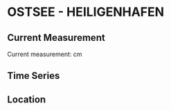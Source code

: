 # OSTSEE - HEILIGENHAFEN

## Current Measurement

Current measurement: <Value topic="rivers/pegel-online/OSTSEE/HEILIGENHAFEN/measurementValue"/> cm

## Time Series

<TimeSeries topic="rivers/pegel-online/OSTSEE/HEILIGENHAFEN/measurementValue" period="week" />

## Location

<WorldMap>
  <Marker lat="54.372959365395786" lon="11.005664168144426" labelTopic="rivers/pegel-online/OSTSEE/HEILIGENHAFEN" />
</WorldMap>
